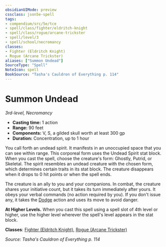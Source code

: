 ```yaml
---
obsidianUIMode: preview
cssclass: json5e-spell
tags:
- compendium/src/5e/tce
- spell/class/fighter/eldritch-knight
- spell/class/rogue/arcane-trickster
- spell/level/3
- spell/school/necromancy
classes:
- Fighter (Eldritch Knight)
- Rogue (Arcane Trickster)
aliases: ["Summon Undead"]
SourceType: "Spell"
NoteIcon: spell
BookSource: "Tasha's Cauldron of Everything p. 114"
---
```

# Summon Undead
*3rd-level, Necromancy*  

- **Casting time:** 1 action
- **Range:** 90 feet
- **Components:** V, S, a gilded skull worth at least 300 gp
- **Duration:** Concentration, up to 1 hour

You call forth an undead spirit. It manifests in an unoccupied space that you can see within range. This corporeal form uses the Undead Spirit stat block. When you cast the spell, choose the creature's form: Ghostly, Putrid, or Skeletal. The spirit resembles an undead creature with the chosen form, which determines certain traits in its stat block. The creature disappears when it drops to 0 hit points or when the spell ends.

The creature is an ally to you and your companions. In combat, the creature shares your initiative count, but it takes its turn immediately after yours. It obeys your verbal commands (no action required by you). If you don't issue any, it takes the [Dodge](/2-Mechanics/CLI/rules/actions.md#Dodge) action and uses its move to avoid danger.

**At Higher Levels.** When you cast this spell using a spell slot of 4th level or higher, use the higher level wherever the spell's level appears in the stat block.

**Classes**: [Fighter (Eldritch Knight)](/2-Mechanics/CLI/classes/fighter-eldritch-knight.md), [Rogue (Arcane Trickster)](/2-Mechanics/CLI/classes/rogue-arcane-trickster.md)

*Source: Tasha's Cauldron of Everything p. 114*